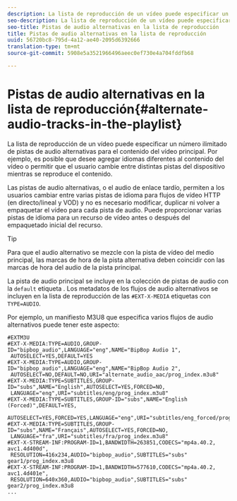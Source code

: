 ```yaml
---
description: La lista de reproducción de un vídeo puede especificar un número ilimitado de pistas de audio alternativas para el contenido del vídeo principal. Por ejemplo, es posible que desee agregar idiomas diferentes al contenido del vídeo o permitir que el usuario cambie entre distintas pistas del dispositivo mientras se reproduce el contenido.
seo-description: La lista de reproducción de un vídeo puede especificar un número ilimitado de pistas de audio alternativas para el contenido del vídeo principal. Por ejemplo, es posible que desee agregar idiomas diferentes al contenido del vídeo o permitir que el usuario cambie entre distintas pistas del dispositivo mientras se reproduce el contenido.
seo-title: Pistas de audio alternativas en la lista de reproducción
title: Pistas de audio alternativas en la lista de reproducción
uuid: 56720bc8-795d-4a12-ae40-2095d6392666
translation-type: tm+mt
source-git-commit: 5908e5a3521966496aeec0ef730e4a704fddfb68

---
```



# Pistas de audio alternativas en la lista de reproducción{#alternate-audio-tracks-in-the-playlist}

La lista de reproducción de un vídeo puede especificar un número ilimitado de pistas de audio alternativas para el contenido del vídeo principal. Por ejemplo, es posible que desee agregar idiomas diferentes al contenido del vídeo o permitir que el usuario cambie entre distintas pistas del dispositivo mientras se reproduce el contenido.

Las pistas de audio alternativas, o el audio de enlace tardío, permiten a los usuarios cambiar entre varias pistas de idioma para flujos de vídeo HTTP (en directo/lineal y VOD) y no es necesario modificar, duplicar ni volver a empaquetar el vídeo para cada pista de audio. Puede proporcionar varias pistas de idioma para un recurso de vídeo antes o después del empaquetado inicial del recurso.

>[!TIP]
>
>Para que el audio alternativo se mezcle con la pista de vídeo del medio principal, las marcas de hora de la pista alternativa deben coincidir con las marcas de hora del audio de la pista principal.

La pista de audio principal se incluye en la colección de pistas de audio con la `default` etiqueta . Los metadatos de los flujos de audio alternativos se incluyen en la lista de reproducción de las `#EXT-X-MEDIA` etiquetas con `TYPE=AUDIO`.

Por ejemplo, un manifiesto M3U8 que especifica varios flujos de audio alternativos puede tener este aspecto:

```
#EXTM3U
#EXT-X-MEDIA:TYPE=AUDIO,GROUP-ID="bipbop_audio",LANGUAGE="eng",NAME="BipBop Audio 1",
 AUTOSELECT=YES,DEFAULT=YES
#EXT-X-MEDIA:TYPE=AUDIO,GROUP-ID="bipbop_audio",LANGUAGE="eng",NAME="BipBop Audio 2",
 AUTOSELECT=NO,DEFAULT=NO,URI="alternate_audio_aac/prog_index.m3u8"
#EXT-X-MEDIA:TYPE=SUBTITLES,GROUP-ID="subs",NAME="English",AUTOSELECT=YES,FORCED=NO,
 LANGUAGE="eng",URI="subtitles/eng/prog_index.m3u8"
#EXT-X-MEDIA:TYPE=SUBTITLES,GROUP-ID="subs",NAME="English (Forced)",DEFAULT=YES,
 AUTOSELECT=YES,FORCED=YES,LANGUAGE="eng",URI="subtitles/eng_forced/prog_index.m3u8"
#EXT-X-MEDIA:TYPE=SUBTITLES,GROUP-ID="subs",NAME="Français",AUTOSELECT=YES,FORCED=NO,
 LANGUAGE="fra",URI="subtitles/fra/prog_index.m3u8"
#EXT-X-STREAM-INF:PROGRAM-ID=1,BANDWIDTH=263851,CODECS="mp4a.40.2, avc1.4d400d",
 RESOLUTION=416x234,AUDIO="bipbop_audio",SUBTITLES="subs" 
gear1/prog_index.m3u8
#EXT-X-STREAM-INF:PROGRAM-ID=1,BANDWIDTH=577610,CODECS="mp4a.40.2, avc1.4d401e",
 RESOLUTION=640x360,AUDIO="bipbop_audio",SUBTITLES="subs"
gear2/prog_index.m3u8
...
```

